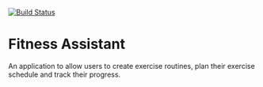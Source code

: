 [![Build Status](https://travis-ci.org/maximus1108/fitness-assistant.svg?branch=master)](https://travis-ci.org/maximus1108/fitness-assistant)

# Fitness Assistant

An application to allow users to create exercise routines, plan their exercise schedule and track their progress.
